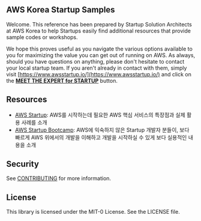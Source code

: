 ## AWS Korea Startup Samples

Welcome. This reference has been prepared by Startup Solution Architects at AWS Korea to help Startups easily find additional resources that provide sample codes or workshops.

We hope this proves useful as you navigate the various options available to you for maximizing the value you can get out of running on AWS. As always, should you have questions on anything, please don't hesitate to contact your local startup team. If you aren't already in contact with them, simply visit [https://www.awsstartup.io/](https://www.awsstartup.io/) and click on the [**MEET THE EXPERT for STARTUP**](https://pages.awscloud.com/office-hour-startup.html) button.

## Resources

 * [AWS Startup](https://www.awsstartup.io/): AWS를 시작하는데 필요한 AWS 핵심 서비스의 특장점과 실제 활용 사례를 소개
 * [AWS Startup Bootcamp](https://www.awsbootcamp.io/): AWS에 익숙하지 않은 Startup 개발자 분들이, 보다 빠르게 AWS 위에서의 개발을 이해하고 개발을 시작하실 수 있게 보다 실용적인 내용을 소개

## Security

See [CONTRIBUTING](CONTRIBUTING.md#security-issue-notifications) for more information.

## License

This library is licensed under the MIT-0 License. See the LICENSE file.
